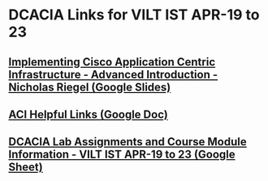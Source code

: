 # DCACIA Links for VILT IST APR-19 to 23

## [Implementing Cisco Application Centric Infrastructure - Advanced Introduction - Nicholas Riegel (Google Slides)](https://docs.google.com/presentation/d/1o_kRFhzt9IqP1GFAhShsnC8iedmUqamsxPTUUGr-Fp0/edit?usp=sharing)

## [ACI Helpful Links (Google Doc)](https://docs.google.com/document/d/1rGqAkd_iE9L1CG27BP8TFZKv6_M3fo22anC8ctJoKdc/edit?usp=sharing)

## [DCACIA Lab Assignments and Course Module Information - VILT IST APR-19 to 23 (Google Sheet)](https://docs.google.com/spreadsheets/d/1GzCVjonZXhTlvCv5z4cOgZMBJkydfTiy4hHVfn-UklE/edit#gid=1581657182)

